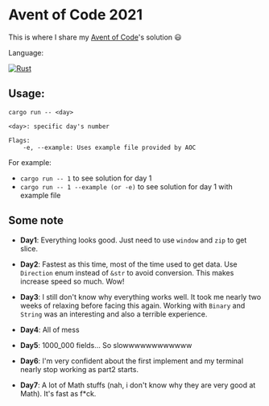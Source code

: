 # Avent of Code 2021

This is where I share my [Avent of Code](https://adventofcode.com)'s solution 😃

Language:

[![Rust](https://img.shields.io/badge/Rust%20and%20nothing%20more-ee7950.svg?style=for-the-badge&logo=rust)](#writteninrust)

## Usage:

```
cargo run -- <day>

<day>: specific day's number

Flags: 
    -e, --example: Uses example file provided by AOC
```

For example: 

- `cargo run -- 1` to see solution for day 1
- `cargo run -- 1 --example (or -e)` to see solution for day 1 with example file

## Some note

- **Day1**: Everything looks good. Just need to use `window` and `zip` to get slice.

- **Day2**: Fastest as this time, most of the time used to get data. Use `Direction` enum instead of `&str` to avoid conversion. This makes increase speed so much. Wow!

- **Day3**: I still don't know why everything works well. It took me nearly two weeks of relaxing before facing this again. Working with `Binary` and `String` was an interesting and also a terrible experience. 

- **Day4**: All of mess

- **Day5**: 1000_000 fields... So slowwwwwwwwwwww

- **Day6**: I'm very confident about the first implement and my terminal nearly stop working as part2 starts.

- **Day7**: A lot of Math stuffs (nah, i don't know why they are very good at Math). It's fast as f*ck.
